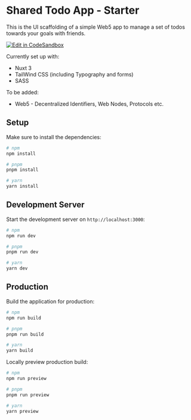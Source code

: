 # Shared Todo App - Starter

This is the UI scaffolding of a simple Web5 app to manage a set of todos towards your goals with friends.

[![Edit in CodeSandbox](https://assets.codesandbox.io/github/button-edit-lime.svg)](https://codesandbox.io/p/sandbox/github/TBD54566975/developer.tbd.website/tree/main/examples/tutorials/shared-todo-starter)

Currently set up with:
- Nuxt 3
- TailWind CSS (including Typography and forms)
- SASS

To be added:
- Web5 - Decentralized Identifiers, Web Nodes, Protocols etc.

## Setup

Make sure to install the dependencies:

```bash
# npm
npm install

# pnpm
pnpm install

# yarn
yarn install
```

## Development Server

Start the development server on `http://localhost:3000`:

```bash
# npm
npm run dev

# pnpm
pnpm run dev

# yarn
yarn dev
```

## Production

Build the application for production:

```bash
# npm
npm run build

# pnpm
pnpm run build

# yarn
yarn build
```

Locally preview production build:

```bash
# npm
npm run preview

# pnpm
pnpm run preview

# yarn
yarn preview
```
